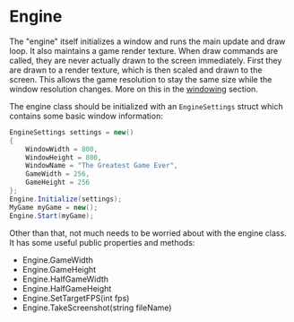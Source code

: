 # Engine
The "engine" itself initializes a window and runs the main update and draw loop. It also maintains a game render texture. When draw commands are called, they are never actually drawn to the screen immediately. First they are drawn to a render texture, which is then scaled and drawn to the screen. This allows the game resolution to stay the same size while the window resolution changes. More on this in the [windowing](../windowing/windowing.md) section.

The engine class should be initialized with an `EngineSettings` struct which contains some basic window information:

```csharp
EngineSettings settings = new()
{
	WindowWidth = 800,
	WindowHeight = 800,
	WindowName = "The Greatest Game Ever",
	GameWidth = 256,
	GameHeight = 256
};
Engine.Initialize(settings);
MyGame myGame = new();
Engine.Start(myGame);
```

Other than that, not much needs to be worried about with the engine class. It has some useful public properties and methods:
- Engine.GameWidth
- Engine.GameHeight
- Engine.HalfGameWidth
- Engine.HalfGameHeight
- Engine.SetTargetFPS(int fps)
- Engine.TakeScreenshot(string fileName)